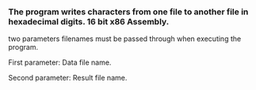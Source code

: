 ### The program writes characters from one file to another file in hexadecimal digits. 16 bit x86 Assembly.

two parameters filenames must be passed through when executing the program.

First parameter: Data file name.

Second parameter: Result file name.
